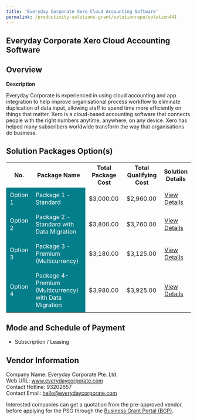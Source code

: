 ```yaml
---
title: 'Everyday Corporate Xero Cloud Accounting Software'
permalink: /productivity-solutions-grant/solutionrepo/solution441
---
```


## Everyday Corporate Xero Cloud Accounting Software

## Overview

**Description**

Everyday Corporate is experienced in using cloud accounting and app integration to help improve organisational process workflow to eliminate duplication of data input, allowing staff to spend time more efficiently on things that matter. Xero is a cloud-based accounting software that connects people with the right numbers anytime, anywhere, on any device. Xero has helped many subscribers worldwide transform the way that organisations do business.

## Solution Packages Option(s)

<table>
<tr>
<th><b>No.</b></th>
<th><b>Package Name</b></th>
<th><b>Total Package Cost</b></th>
<th><b>Total Qualifying Cost</b></th>
<th><b>Solution Details</b></th>
</tr>
<tr>
<td style='padding: 10px; background-color: #037E8A; color: #FFFFFF;'>Option 1</td>
<td style='padding: 10px; background-color: #037E8A; color: #FFFFFF;'>Package 1 - Standard</td>
<td style='padding: 10px;'>$3,000.00</td>
<td style='padding: 10px;'>$2,960.00</td>
<td style='padding: 10px;'><a href='/images/psg/everyday_20210459_Desensitised_Annex_3__Part_1.pdf' target='_blank'>View Details</a></td>
</tr>
<tr>
<td style='padding: 10px; background-color: #037E8A; color: #FFFFFF;'>Option 2</td>
<td style='padding: 10px; background-color: #037E8A; color: #FFFFFF;'>Package 2 - Standard with Data Migration</td>
<td style='padding: 10px;'>$3,800.00</td>
<td style='padding: 10px;'>$3,760.00</td>
<td style='padding: 10px;'><a href='/images/psg/everyday_20210459_Desensitised_Annex_3__Part_2.pdf' target='_blank'>View Details</a></td>
</tr>
<tr>
<td style='padding: 10px; background-color: #037E8A; color: #FFFFFF;'>Option 3</td>
<td style='padding: 10px; background-color: #037E8A; color: #FFFFFF;'>Package 3 - Premium (Multicurrency)</td>
<td style='padding: 10px;'>$3,180.00</td>
<td style='padding: 10px;'>$3,125.00</td>
<td style='padding: 10px;'><a href='/images/psg/everyday_20210459_Desensitised_Annex_3__Part_3.pdf' target='_blank'>View Details</a></td>
</tr>
<tr>
<td style='padding: 10px; background-color: #037E8A; color: #FFFFFF;'>Option 4</td>
<td style='padding: 10px; background-color: #037E8A; color: #FFFFFF;'>Package 4- Premium (Multicurrency) with Data Migration</td>
<td style='padding: 10px;'>$3,980.00</td>
<td style='padding: 10px;'>$3,925.00</td>
<td style='padding: 10px;'><a href='/images/psg/everyday_20210459_Desensitised_Annex_3__Part_4.pdf' target='_blank'>View Details</a></td>
</tr>
</table>

## Mode and Schedule of Payment

 - Subscription / Leasing

## Vendor Information

 Company Name: Everyday Corporate Pte. Ltd.<br>Web URL: www.everydaycorporate.com <br>Contact Hotline: 93202657 <br>Contact Email: hello@everydaycorporate.com <br>

Interested companies can get a quotation from the pre-approved vendor, before applying for the PSG through the <a href='https://www.businessgrants.gov.sg/' target='_blank' rel='noopener'>Business Grant Portal (BGP)</a>.

<script src="/jquery/resize-tables.js"></script>
